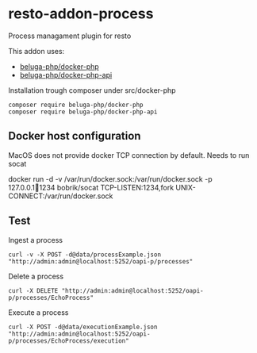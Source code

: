 # resto-addon-process
Process managament plugin for resto

This addon uses:

* [beluga-php/docker-php](https://github.com/beluga-php/docker-php)
* [beluga-php/docker-php-api](https://github.com/beluga-php/docker-php-api)

Installation trough composer under src/docker-php

    composer require beluga-php/docker-php
    composer require beluga-php/docker-php-api

## Docker host configuration
MacOS does not provide docker TCP connection by default. Needs to run socat

docker run -d -v /var/run/docker.sock:/var/run/docker.sock -p 127.0.0.1:1234:1234 bobrik/socat TCP-LISTEN:1234,fork UNIX-CONNECT:/var/run/docker.sock

## Test

Ingest a process

    curl -v -X POST -d@data/processExample.json "http://admin:admin@localhost:5252/oapi-p/processes"
    
Delete a process

    curl -X DELETE "http://admin:admin@localhost:5252/oapi-p/processes/EchoProcess"
    
Execute a process

    curl -X POST -d@data/executionExample.json "http://admin:admin@localhost:5252/oapi-p/processes/EchoProcess/execution"
    


